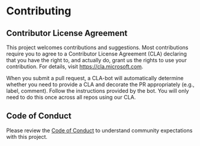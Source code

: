 # Contributing

## Contributor License Agreement

This project welcomes contributions and suggestions. Most contributions require you to agree to a
Contributor License Agreement (CLA) declaring that you have the right to, and actually do, grant us
the rights to use your contribution. For details, visit https://cla.microsoft.com.

When you submit a pull request, a CLA-bot will automatically determine whether you need to provide
a CLA and decorate the PR appropriately (e.g., label, comment). Follow the instructions
provided by the bot. You will only need to do this once across all repos using our CLA.

## Code of Conduct

Please review the [Code of Conduct](./CODE_OF_CONDUCT.md) to understand community expectations with this project.
